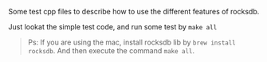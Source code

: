 Some test cpp files to describe how to use the different features of rocksdb.

Just lookat the simple test code, and run some test by `make all`

> Ps: If you are using the mac, install rocksdb lib by `brew install rocksdb`.
> And then execute the command `make all`. 

